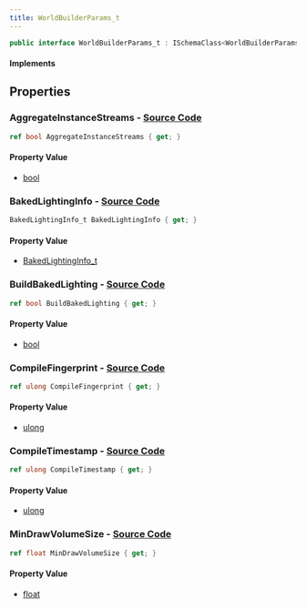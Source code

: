 ```yaml
---
title: WorldBuilderParams_t
---
```


```csharp
public interface WorldBuilderParams_t : ISchemaClass<WorldBuilderParams_t>, ISchemaField, ISchemaClass, INativeHandle
```

#### Implements

## Properties

### **AggregateInstanceStreams** - [Source Code](https://github.com/swiftly-solution/swiftlys2/blob/main/managed/src/SwiftlyS2.Generated/Schemas/Interfaces/WorldBuilderParams_t.cs#L20)

```csharp
ref bool AggregateInstanceStreams { get; }
```

#### Property Value

- [bool](https://learn.microsoft.com/dotnet/api/system.boolean)

### **BakedLightingInfo** - [Source Code](https://github.com/swiftly-solution/swiftlys2/blob/main/managed/src/SwiftlyS2.Generated/Schemas/Interfaces/WorldBuilderParams_t.cs#L22)

```csharp
BakedLightingInfo_t BakedLightingInfo { get; }
```

#### Property Value

- [BakedLightingInfo_t](/docs/api/shared/schemadefinitions/bakedlightinginfo_t)

### **BuildBakedLighting** - [Source Code](https://github.com/swiftly-solution/swiftlys2/blob/main/managed/src/SwiftlyS2.Generated/Schemas/Interfaces/WorldBuilderParams_t.cs#L18)

```csharp
ref bool BuildBakedLighting { get; }
```

#### Property Value

- [bool](https://learn.microsoft.com/dotnet/api/system.boolean)

### **CompileFingerprint** - [Source Code](https://github.com/swiftly-solution/swiftlys2/blob/main/managed/src/SwiftlyS2.Generated/Schemas/Interfaces/WorldBuilderParams_t.cs#L26)

```csharp
ref ulong CompileFingerprint { get; }
```

#### Property Value

- [ulong](https://learn.microsoft.com/dotnet/api/system.uint64)

### **CompileTimestamp** - [Source Code](https://github.com/swiftly-solution/swiftlys2/blob/main/managed/src/SwiftlyS2.Generated/Schemas/Interfaces/WorldBuilderParams_t.cs#L24)

```csharp
ref ulong CompileTimestamp { get; }
```

#### Property Value

- [ulong](https://learn.microsoft.com/dotnet/api/system.uint64)

### **MinDrawVolumeSize** - [Source Code](https://github.com/swiftly-solution/swiftlys2/blob/main/managed/src/SwiftlyS2.Generated/Schemas/Interfaces/WorldBuilderParams_t.cs#L16)

```csharp
ref float MinDrawVolumeSize { get; }
```

#### Property Value

- [float](https://learn.microsoft.com/dotnet/api/system.single)

